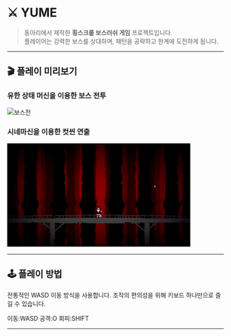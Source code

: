 # ⚔️ YUME

> 동아리에서 제작한 **횡스크롤 보스러쉬 게임** 프로젝트입니다.  
플레이어는 강력한 보스를 상대하며, 패턴을 공략하고 한계에 도전하게 됩니다.

---

## 🎬 플레이 미리보기

### 유한 상태 머신을 이용한 보스 전투
![보스전](보스전.gif)

### 시네마신을 이용한 컷씬 연출
![보스전 후 컷씬](컷씬.gif)

---

## 🕹️ 플레이 방법

전통적인 WASD 이동 방식을 사용합니다.
조작의 편의성을 위해 키보드 하나만으로 즐길 수 있습니다.

이동:WASD
공격:O
회피:SHIFT

---
